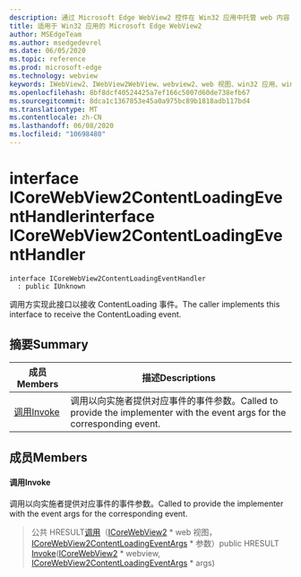 ```yaml
---
description: 通过 Microsoft Edge WebView2 控件在 Win32 应用中托管 web 内容
title: 适用于 Win32 应用的 Microsoft Edge WebView2
author: MSEdgeTeam
ms.author: msedgedevrel
ms.date: 06/05/2020
ms.topic: reference
ms.prod: microsoft-edge
ms.technology: webview
keywords: IWebView2、IWebView2WebView、webview2、web 视图、win32 应用、win32、edge、ICoreWebView2、ICoreWebView2Controller、浏览器控件、边缘 html
ms.openlocfilehash: 8bf8dcf40524425a7ef166c5007d60de738efb67
ms.sourcegitcommit: 8dca1c1367853e45a0a975bc89b1818adb117bd4
ms.translationtype: MT
ms.contentlocale: zh-CN
ms.lasthandoff: 06/08/2020
ms.locfileid: "10698480"
---
```

# <span data-ttu-id="25f9d-104">interface ICoreWebView2ContentLoadingEventHandler</span><span class="sxs-lookup"><span data-stu-id="25f9d-104">interface ICoreWebView2ContentLoadingEventHandler</span></span> 

```
interface ICoreWebView2ContentLoadingEventHandler
  : public IUnknown
```

<span data-ttu-id="25f9d-105">调用方实现此接口以接收 ContentLoading 事件。</span><span class="sxs-lookup"><span data-stu-id="25f9d-105">The caller implements this interface to receive the ContentLoading event.</span></span>

## <span data-ttu-id="25f9d-106">摘要</span><span class="sxs-lookup"><span data-stu-id="25f9d-106">Summary</span></span>

 <span data-ttu-id="25f9d-107">成员</span><span class="sxs-lookup"><span data-stu-id="25f9d-107">Members</span></span>                        | <span data-ttu-id="25f9d-108">描述</span><span class="sxs-lookup"><span data-stu-id="25f9d-108">Descriptions</span></span>
--------------------------------|---------------------------------------------
[<span data-ttu-id="25f9d-109">调用</span><span class="sxs-lookup"><span data-stu-id="25f9d-109">Invoke</span></span>](#invoke) | <span data-ttu-id="25f9d-110">调用以向实施者提供对应事件的事件参数。</span><span class="sxs-lookup"><span data-stu-id="25f9d-110">Called to provide the implementer with the event args for the corresponding event.</span></span>

## <span data-ttu-id="25f9d-111">成员</span><span class="sxs-lookup"><span data-stu-id="25f9d-111">Members</span></span>

#### <span data-ttu-id="25f9d-112">调用</span><span class="sxs-lookup"><span data-stu-id="25f9d-112">Invoke</span></span> 

<span data-ttu-id="25f9d-113">调用以向实施者提供对应事件的事件参数。</span><span class="sxs-lookup"><span data-stu-id="25f9d-113">Called to provide the implementer with the event args for the corresponding event.</span></span>

> <span data-ttu-id="25f9d-114">公共 HRESULT[调用](#invoke)（[ICoreWebView2](icorewebview2.md) \* web 视图， [ICoreWebView2ContentLoadingEventArgs](icorewebview2contentloadingeventargs.md) \* 参数）</span><span class="sxs-lookup"><span data-stu-id="25f9d-114">public HRESULT [Invoke](#invoke)([ICoreWebView2](icorewebview2.md) \* webview, [ICoreWebView2ContentLoadingEventArgs](icorewebview2contentloadingeventargs.md) \* args)</span></span>

